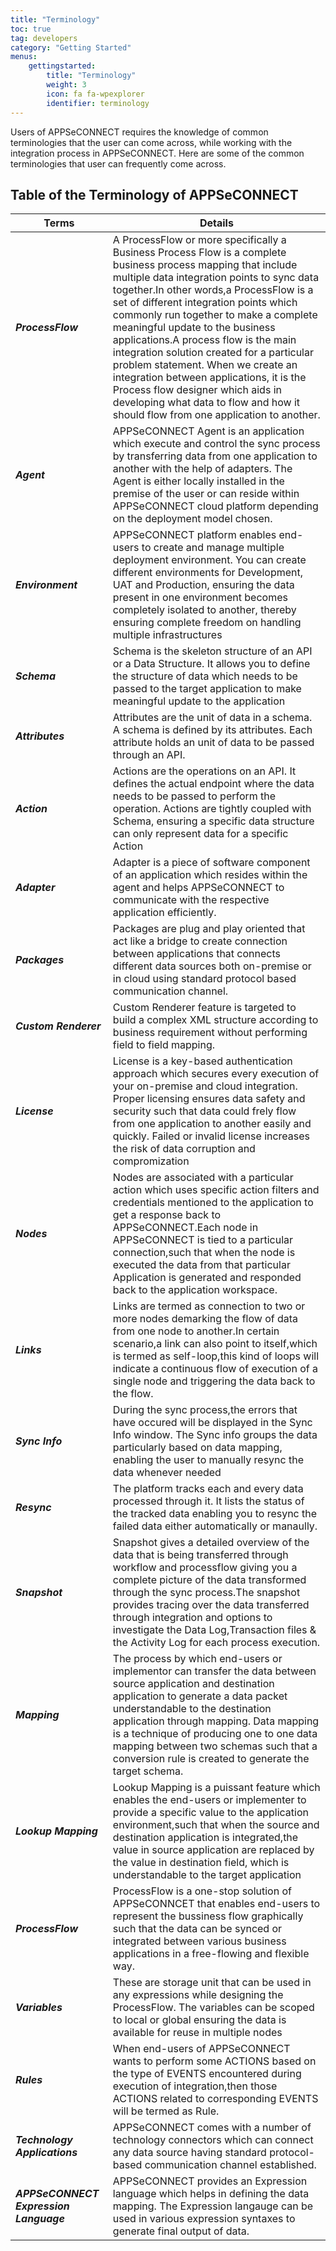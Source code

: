 ```yaml
---
title: "Terminology"
toc: true
tag: developers
category: "Getting Started"
menus: 
    gettingstarted:
        title: "Terminology"
        weight: 3
        icon: fa fa-wpexplorer
        identifier: terminology
---
```


Users of APPSeCONNECT requires the knowledge of common terminologies that the user can come across, while working with the 
integration process in APPSeCONNECT. Here are some of the common terminologies that user can frequently come across.

## Table of the Terminology of APPSeCONNECT

|Terms|Details|
|---|---|
|***ProcessFlow***|A ProcessFlow or more specifically a Business Process Flow is a complete business process mapping that include multiple data integration points to sync data together.In other words,a ProcessFlow is a set of different integration points which commonly run together to make a complete meaningful update to the business applications.A process flow is the main integration solution created for a particular problem statement. When we create an integration between applications, it is the Process flow designer which aids in developing what data to flow and how it should flow from one application to another.|
|***Agent***|APPSeCONNECT Agent is an application which execute and control the sync process by transferring data from one application to another with the help of adapters. The Agent is either locally installed in the premise of the user or can reside within APPSeCONNECT cloud platform depending on the deployment model chosen.|
|***Environment***|APPSeCONNECT platform enables end-users to create and manage multiple deployment environment. You can create different environments for Development, UAT and Production, ensuring the data present in one environment becomes completely isolated to another, thereby ensuring complete freedom on handling multiple infrastructures|
|***Schema***|Schema is the skeleton structure of an API or a Data Structure. It allows you to define the structure of data which needs to be passed to the target application to make meaningful update to the application|
|***Attributes***|Attributes are the unit of data in a schema. A schema is defined by its attributes. Each attribute holds an unit of data to be passed through an API.|
|***Action***|Actions are the operations on an API. It defines the actual endpoint where the data needs to be passed to perform the operation. Actions are tightly coupled with Schema, ensuring a specific data structure can only represent data for a specific Action|
|***Adapter***|Adapter is a piece of software component of an application which resides within the agent and helps APPSeCONNECT to communicate with the respective application efficiently.|
|***Packages***|Packages are plug and play oriented that act like a bridge to create connection between applications that connects different data sources both on-premise or in cloud using standard protocol based communication channel.|
|***Custom Renderer***|Custom Renderer feature is targeted to build a complex XML structure according to business requirement without performing field to field mapping.|
|***License***|License is a key-based authentication approach which secures every execution of your on-premise and cloud integration. Proper licensing ensures data safety and security such that data could frely flow from one application to another easily and quickly.  Failed or invalid license increases the risk of data corruption and compromization|
|***Nodes***|Nodes are associated with a particular action which uses specific action filters and credentials mentioned to the application to get a response back to APPSeCONNECT.Each node in APPSeCONNECT is tied to a particular connection,such that when the node is executed the data from that particular Application is generated and responded back to the application workspace.|
|***Links***|Links are termed as connection to two or more nodes demarking the flow of data from one node to another.In certain scenario,a link can also point to itself,which is termed as self-loop,this kind of loops will indicate a continuous flow of execution of a single node and triggering the data back to the flow.|
|***Sync Info***|During the sync process,the errors that have occured will be displayed in the Sync Info window. The Sync info groups the data particularly based on data mapping, enabling the user to manually resync the data whenever needed|
|***Resync***|The platform tracks each and every data processed through it. It lists the status of the tracked data enabling you to resync the failed data either automatically or manaully.|
|***Snapshot***|Snapshot gives a detailed overview of the data that is being transferred through workflow and processflow giving you a complete picture of the data transformed through the sync process.The snapshot provides tracing over the data transferred through integration and options to investigate the Data Log,Transaction files & the Activity Log for each process execution.|
|***Mapping***|The process by which end-users or implementor can transfer the data between source application and destination application to generate a data packet understandable to the destination application through mapping. Data mapping is a technique of producing one to one data mapping between two schemas such that a conversion rule is created to generate the target schema.|
|***Lookup Mapping***|Lookup Mapping is a puissant feature which enables the end-users or implementer to provide a specific value to the application environment,such that when the source and destination application is integrated,the value in source application are replaced by the value in destination field, which is understandable to the target application|
|***ProcessFlow***|ProcessFlow is a one-stop solution of APPSeCONNCET that enables end-users to represent the bussiness flow graphically such that the data can be synced or integrated between various business applications in a free-flowing and flexible way.|
|***Variables***|These are storage unit that can be used in any expressions while designing the ProcessFlow. The variables can be scoped to local or global ensuring the data is available for reuse in multiple nodes|
|***Rules***|When end-users of APPSeCONNECT wants to perform some ACTIONS based on the type of EVENTS encountered during execution of integration,then those ACTIONS related to corresponding EVENTS will be termed as Rule.|
|***Technology Applications***|APPSeCONNECT comes with a number of technology connectors which can connect any data source having standard protocol-based communication channel established.|
|***APPSeCONNECT Expression Language***|APPSeCONNECT provides an Expression language which helps in defining the data mapping. The Expression langauge can be used in various expression syntaxes to generate final output of data.|